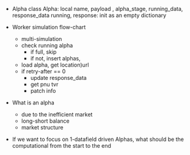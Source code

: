 * Alpha class
	Alpha: local name, payload , alpha_stage, running_data, response_data
	running, response: init as an empty dictionary
	
* Worker simulation flow-chart
	* multi-simulation
	* check running alpha
		* if full, skip
		* if not, insert alphas,
	* load alpha, get location)url
	* if retry-after == 0
		* update response_data
		* get pnu tvr
		* patch info

* What is an alpha
	* due to the inefficient market
	* long-short balance
	* market structure

* If we want to focus on 1-datafield driven Alphas, what should be the computational from the start to the end